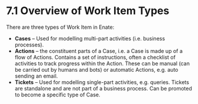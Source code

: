 # 7.1 Overview of Work Item Types

There are three types of Work Item in Enate:

* **Cases** – Used for modelling multi-part activities \(i.e. business processes\).
* **Actions** – the constituent parts of a Case, i.e. a Case is made up of a flow of Actions. Contains a set of instructions, often a checklist of activities to track progress within the Action. These can be manual \(can be carried out by humans and bots\) or automatic Actions, e.g. auto sending an email.
* **Tickets** – Used for modelling single-part activities, e.g. queries. Tickets are standalone and are not part of a business process. Can be promoted to become a specific type of Case.

